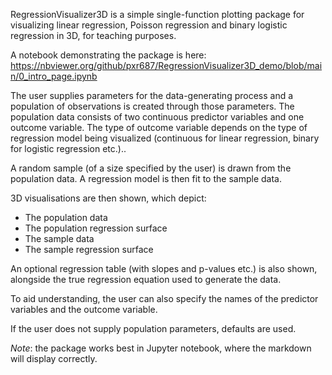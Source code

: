 RegressionVisualizer3D is a simple single-function plotting package for visualizing linear regression, Poisson regression and binary logistic regression in 3D, for teaching purposes.

A notebook demonstrating the package is here: https://nbviewer.org/github/pxr687/RegressionVisualizer3D_demo/blob/main/0_intro_page.ipynb

The user supplies parameters for the data-generating process and a population of observations is created through those parameters. The population data consists of two continuous predictor variables and one outcome variable. The type of outcome variable depends on the type of regression model being visualized (continuous for linear regression, binary for logistic regression etc.)..

A random sample (of a size specified by the user) is drawn from the population data. A regression model is then fit to the sample data.

3D visualisations are then shown, which depict:

* The population data
* The population regression surface
* The sample data
* The sample regression surface

An optional regression table (with slopes and p-values etc.) is also shown, alongside the true regression equation used to generate the data. 

To aid understanding, the user can also specify the names of the predictor variables and the outcome variable.

If the user does not supply population parameters, defaults are used.

*Note*: the package works best in Jupyter notebook, where the markdown will display correctly.
